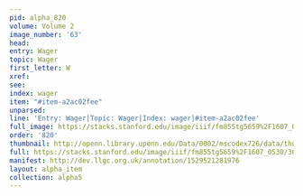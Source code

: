 ```yaml
---
pid: alpha_820
volume: Volume 2
image_number: '63'
head: 
entry: Wager
topic: Wager
first_letter: W
xref: 
see: 
index: wager
item: "#item-a2ac02fee"
unparsed: 
line: 'Entry: Wager|Topic: Wager|Index: wager|#item-a2ac02fee'
full_image: https://stacks.stanford.edu/image/iiif/fm855tg5659%2F1607_0530/full/full/0/default.jpg
order: '820'
thumbnail: http://openn.library.upenn.edu/Data/0002/mscodex726/data/thumb/1607_0530_thumb.jpg
full: https://stacks.stanford.edu/image/iiif/fm855tg5659%2F1607_0530/363,2253,2981,401/full/0/default.jpg
manifest: http://dev.llgc.org.uk/annotation/1529521281976
layout: alpha_item
collection: alpha5
---
```

